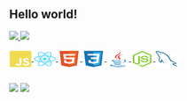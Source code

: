 ## Hello world!  
<div align="left">
  <a href="https://github.com/Carlos0Skinet">
  <img height="150em" src="https://github-readme-stats.vercel.app/api?username=Carlos0Skinet&show_icons=true&theme=tokyonight&include_all_commits=true&count_private=true"/>
  <img height="140em" src="https://github-readme-stats.vercel.app/api/top-langs/?username=Carlos0Skinet&layout=compact&langs_count=7&theme=blue-green"/>
</div>
<div style="display: inline_block"><br>
   <img align="center" alt="Carlos-Js" height="30" width="40" src="https://raw.githubusercontent.com/devicons/devicon/master/icons/javascript/javascript-plain.svg">
  <img align="center" alt="Carlos-React" height="30" width="40" src="https://raw.githubusercontent.com/devicons/devicon/master/icons/react/react-original.svg">
  <img align="center" alt="Carlos-HTML" height="30" width="40" src="https://raw.githubusercontent.com/devicons/devicon/master/icons/html5/html5-original.svg">
  <img align="center" alt="Carlos-CSS" height="30" width="40" src="https://raw.githubusercontent.com/devicons/devicon/master/icons/css3/css3-original.svg">
  <img align="center" alt="Carlos-JAVA" height="30" width="40" src="https://raw.githubusercontent.com/devicons/devicon/master/icons/java/java-original.svg">
   
  
  
  <img align="center" alt="Carlos-NodeJs" height="30" width="40" src="https://raw.githubusercontent.com/devicons/devicon/master/icons/nodejs/nodejs-original.svg">
  <img align="center" alt="Carlos-mysql" height="30" width="40" src="https://raw.githubusercontent.com/devicons/devicon/master/icons/mysql/mysql-original.svg">
  </div>
  
  ##
  
<div>
  <a href = "mailto:carlos.skinet@gmail.com"><img src="https://img.shields.io/badge/-Gmail-%23333?style=for-the-badge&logo=gmail&logoColor=white" target="_blank"></a>
  <a href="https://www.linkedin.com/in/carlos-gabriel-dos-santos-freitas-1012211a3/" target="_blank"><img src="https://img.shields.io/badge/-LinkedIn-%230077B5?style=for-the-badge&logo=linkedin&logoColor=white" target="_blank"></a> 
  

